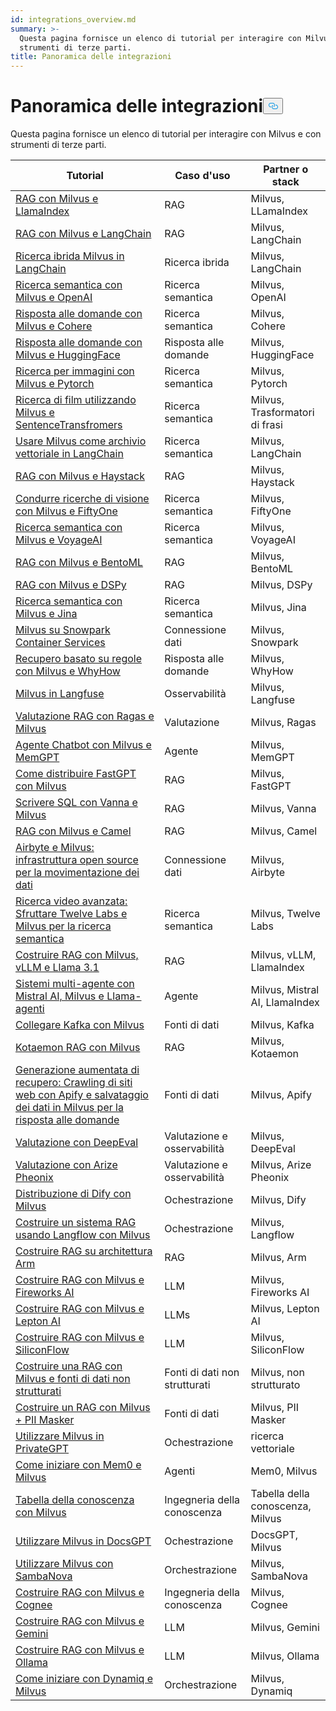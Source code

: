 ```yaml
---
id: integrations_overview.md
summary: >-
  Questa pagina fornisce un elenco di tutorial per interagire con Milvus e con
  strumenti di terze parti.
title: Panoramica delle integrazioni
---
```

<h1 id="Integrations-Overview" class="common-anchor-header">Panoramica delle integrazioni<button data-href="#Integrations-Overview" class="anchor-icon" translate="no">
      <svg translate="no"
        aria-hidden="true"
        focusable="false"
        height="20"
        version="1.1"
        viewBox="0 0 16 16"
        width="16"
      >
        <path
          fill="#0092E4"
          fill-rule="evenodd"
          d="M4 9h1v1H4c-1.5 0-3-1.69-3-3.5S2.55 3 4 3h4c1.45 0 3 1.69 3 3.5 0 1.41-.91 2.72-2 3.25V8.59c.58-.45 1-1.27 1-2.09C10 5.22 8.98 4 8 4H4c-.98 0-2 1.22-2 2.5S3 9 4 9zm9-3h-1v1h1c1 0 2 1.22 2 2.5S13.98 12 13 12H9c-.98 0-2-1.22-2-2.5 0-.83.42-1.64 1-2.09V6.25c-1.09.53-2 1.84-2 3.25C6 11.31 7.55 13 9 13h4c1.45 0 3-1.69 3-3.5S14.5 6 13 6z"
        ></path>
      </svg>
    </button></h1><p>Questa pagina fornisce un elenco di tutorial per interagire con Milvus e con strumenti di terze parti.</p>
<table>
<thead>
<tr><th>Tutorial</th><th>Caso d'uso</th><th>Partner o stack</th></tr>
</thead>
<tbody>
<tr><td><a href="/docs/it/integrate_with_llamaindex.md">RAG con Milvus e LlamaIndex</a></td><td>RAG</td><td>Milvus, LLamaIndex</td></tr>
<tr><td><a href="/docs/it/integrate_with_langchain.md">RAG con Milvus e LangChain</a></td><td>RAG</td><td>Milvus, LangChain</td></tr>
<tr><td><a href="/docs/it/milvus_hybrid_search_retriever.md">Ricerca ibrida Milvus in LangChain</a></td><td>Ricerca ibrida</td><td>Milvus, LangChain</td></tr>
<tr><td><a href="/docs/it/integrate_with_openai.md">Ricerca semantica con Milvus e OpenAI</a></td><td>Ricerca semantica</td><td>Milvus, OpenAI</td></tr>
<tr><td><a href="/docs/it/integrate_with_cohere.md">Risposta alle domande con Milvus e Cohere</a></td><td>Ricerca semantica</td><td>Milvus, Cohere</td></tr>
<tr><td><a href="/docs/it/integrate_with_hugging-face.md">Risposta alle domande con Milvus e HuggingFace</a></td><td>Risposta alle domande</td><td>Milvus, HuggingFace</td></tr>
<tr><td><a href="/docs/it/integrate_with_pytorch.md">Ricerca per immagini con Milvus e Pytorch</a></td><td>Ricerca semantica</td><td>Milvus, Pytorch</td></tr>
<tr><td><a href="/docs/it/integrate_with_sentencetransformers.md">Ricerca di film utilizzando Milvus e SentenceTransfromers</a></td><td>Ricerca semantica</td><td>Milvus, Trasformatori di frasi</td></tr>
<tr><td><a href="/docs/it/basic_usage_langchain.md">Usare Milvus come archivio vettoriale in LangChain</a></td><td>Ricerca semantica</td><td>Milvus, LangChain</td></tr>
<tr><td><a href="/docs/it/integrate_with_haystack.md">RAG con Milvus e Haystack</a></td><td>RAG</td><td>Milvus, Haystack</td></tr>
<tr><td><a href="/docs/it/integrate_with_voxel51.md">Condurre ricerche di visione con Milvus e FiftyOne</a></td><td>Ricerca semantica</td><td>Milvus, FiftyOne</td></tr>
<tr><td><a href="/docs/it/integrate_with_voyageai.md">Ricerca semantica con Milvus e VoyageAI</a></td><td>Ricerca semantica</td><td>Milvus, VoyageAI</td></tr>
<tr><td><a href="/docs/it/integrate_with_bentoml.md">RAG con Milvus e BentoML</a></td><td>RAG</td><td>Milvus, BentoML</td></tr>
<tr><td><a href="/docs/it/integrate_with_dspy.md">RAG con Milvus e DSPy</a></td><td>RAG</td><td>Milvus, DSPy</td></tr>
<tr><td><a href="/docs/it/integrate_with_jina.md">Ricerca semantica con Milvus e Jina</a></td><td>Ricerca semantica</td><td>Milvus, Jina</td></tr>
<tr><td><a href="/docs/it/integrate_with_snowpark.md">Milvus su Snowpark Container Services</a></td><td>Connessione dati</td><td>Milvus, Snowpark</td></tr>
<tr><td><a href="/docs/it/integrate_with_whyhow.md">Recupero basato su regole con Milvus e WhyHow</a></td><td>Risposta alle domande</td><td>Milvus, WhyHow</td></tr>
<tr><td><a href="/docs/it/integrate_with_langfuse.md">Milvus in Langfuse</a></td><td>Osservabilità</td><td>Milvus, Langfuse</td></tr>
<tr><td><a href="/docs/it/integrate_with_ragas.md">Valutazione RAG con Ragas e Milvus</a></td><td>Valutazione</td><td>Milvus, Ragas</td></tr>
<tr><td><a href="/docs/it/integrate_with_memgpt.md">Agente Chatbot con Milvus e MemGPT</a></td><td>Agente</td><td>Milvus, MemGPT</td></tr>
<tr><td><a href="/docs/it/integrate_with_fastgpt.md">Come distribuire FastGPT con Milvus</a></td><td>RAG</td><td>Milvus, FastGPT</td></tr>
<tr><td><a href="/docs/it/integrate_with_vanna.md">Scrivere SQL con Vanna e Milvus</a></td><td>RAG</td><td>Milvus, Vanna</td></tr>
<tr><td><a href="/docs/it/integrate_with_camel.md">RAG con Milvus e Camel</a></td><td>RAG</td><td>Milvus, Camel</td></tr>
<tr><td><a href="/docs/it/integrate_with_airbyte.md">Airbyte e Milvus: infrastruttura open source per la movimentazione dei dati</a></td><td>Connessione dati</td><td>Milvus, Airbyte</td></tr>
<tr><td><a href="/docs/it/video_search_with_twelvelabs_and_milvus.md">Ricerca video avanzata: Sfruttare Twelve Labs e Milvus per la ricerca semantica</a></td><td>Ricerca semantica</td><td>Milvus, Twelve Labs</td></tr>
<tr><td><a href="/docs/it/milvus_rag_with_vllm.md">Costruire RAG con Milvus, vLLM e Llama 3.1</a></td><td>RAG</td><td>Milvus, vLLM, LlamaIndex</td></tr>
<tr><td><a href="/docs/it/llama_agents_metadata.md">Sistemi multi-agente con Mistral AI, Milvus e Llama-agenti</a></td><td>Agente</td><td>Milvus, Mistral AI, LlamaIndex</td></tr>
<tr><td><a href="/docs/it/kafka-connect-milvus.md">Collegare Kafka con Milvus</a></td><td>Fonti di dati</td><td>Milvus, Kafka</td></tr>
<tr><td><a href="/docs/it/kotaemon_with_milvus.md">Kotaemon RAG con Milvus</a></td><td>RAG</td><td>Milvus, Kotaemon</td></tr>
<tr><td><a href="/docs/it/apify_milvus_rag.md">Generazione aumentata di recupero: Crawling di siti web con Apify e salvataggio dei dati in Milvus per la risposta alle domande</a></td><td>Fonti di dati</td><td>Milvus, Apify</td></tr>
<tr><td><a href="/docs/it/evaluation_with_deepeval.md">Valutazione con DeepEval</a></td><td>Valutazione e osservabilità</td><td>Milvus, DeepEval</td></tr>
<tr><td><a href="/docs/it/evaluation_with_phoenix.md">Valutazione con Arize Pheonix</a></td><td>Valutazione e osservabilità</td><td>Milvus, Arize Pheonix</td></tr>
<tr><td><a href="/docs/it/dify_with_milvus.md">Distribuzione di Dify con Milvus</a></td><td>Ochestrazione</td><td>Milvus, Dify</td></tr>
<tr><td><a href="/docs/it/rag_with_langflow.md">Costruire un sistema RAG usando Langflow con Milvus</a></td><td>Ochestrazione</td><td>Milvus, Langflow</td></tr>
<tr><td><a href="/docs/it/build_rag_on_arm.md">Costruire RAG su architettura Arm</a></td><td>RAG</td><td>Milvus, Arm</td></tr>
<tr><td><a href="/docs/it/build_RAG_with_milvus_and_fireworks.md">Costruire RAG con Milvus e Fireworks AI</a></td><td>LLM</td><td>Milvus, Fireworks AI</td></tr>
<tr><td><a href="/docs/it/build_RAG_with_milvus_and_lepton.md">Costruire RAG con Milvus e Lepton AI</a></td><td>LLMs</td><td>Milvus, Lepton AI</td></tr>
<tr><td><a href="/docs/it/build_RAG_with_milvus_and_siliconflow">Costruire RAG con Milvus e SiliconFlow</a></td><td>LLM</td><td>Milvus, SiliconFlow</td></tr>
<tr><td><a href="/docs/it/rag_with_milvus_and_unstructured.md">Costruire una RAG con Milvus e fonti di dati non strutturati</a></td><td>Fonti di dati non strutturati</td><td>Milvus, non strutturato</td></tr>
<tr><td><a href="/docs/it/RAG_with_pii_and_milvus.md">Costruire un RAG con Milvus + PII Masker</a></td><td>Fonti di dati</td><td>Milvus, PII Masker</td></tr>
<tr><td><a href="/docs/it/use_milvus_in_private_gpt.md">Utilizzare Milvus in PrivateGPT</a></td><td>Ochestrazione</td><td>ricerca vettoriale</td></tr>
<tr><td><a href="/docs/it/quickstart_mem0_with_milvus.md">Come iniziare con Mem0 e Milvus</a></td><td>Agenti</td><td>Mem0, Milvus</td></tr>
<tr><td><a href="/docs/it/knowledge_table_with_milvus.md">Tabella della conoscenza con Milvus</a></td><td>Ingegneria della conoscenza</td><td>Tabella della conoscenza, Milvus</td></tr>
<tr><td><a href="/docs/it/use_milvus_in_docsgpt.md">Utilizzare Milvus in DocsGPT</a></td><td>Ochestrazione</td><td>DocsGPT, Milvus</td></tr>
<tr><td><a href="/docs/it/use_milvus_with_sambanova.md">Utilizzare Milvus con SambaNova</a></td><td>Orchestrazione</td><td>Milvus, SambaNova</td></tr>
<tr><td><a href="/docs/it/build_RAG_with_milvus_and_cognee.md">Costruire RAG con Milvus e Cognee</a></td><td>Ingegneria della conoscenza</td><td>Milvus, Cognee</td></tr>
<tr><td><a href="/docs/it/build_RAG_with_milvus_and_gemini.md">Costruire RAG con Milvus e Gemini</a></td><td>LLM</td><td>Milvus, Gemini</td></tr>
<tr><td><a href="/docs/it/build_RAG_with_milvus_and_ollama.md">Costruire RAG con Milvus e Ollama</a></td><td>LLM</td><td>Milvus, Ollama</td></tr>
<tr><td><a href="/docs/it/milvus_rag_with_dynamiq.md">Come iniziare con Dynamiq e Milvus</a></td><td>Orchestrazione</td><td>Milvus, Dynamiq</td></tr>
</tbody>
</table>
